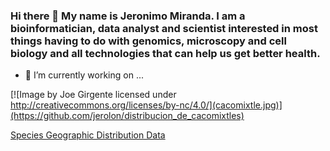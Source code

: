 ### Hi there 👋 My name is Jeronimo Miranda. I am a bioinformatician, data analyst and scientist interested in most things having to do with genomics, microscopy and cell biology and all technologies that can help us get better health.


- 🔭 I’m currently working on ...

[![Image by Joe Girgente licensed under http://creativecommons.org/licenses/by-nc/4.0/](cacomixtle.jpg)](https://github.com/jerolon/distribucion_de_cacomixtles)


[Species Geographic Distribution Data](https://github.com/jerolon/distribucion_de_cacomixtles)
<!--
**jerolon/jerolon** is a ✨ _special_ ✨ repository because its `README.md` (this file) appears on your GitHub profile.

Here are some ideas to get you started:

- 🌱 I’m currently learning ...
- 👯 I’m looking to collaborate on ...
- 🤔 I’m looking for help with ...
- 💬 Ask me about ...
- 📫 How to reach me: ...
- 😄 Pronouns: ...
- ⚡ Fun fact: ...
-->
